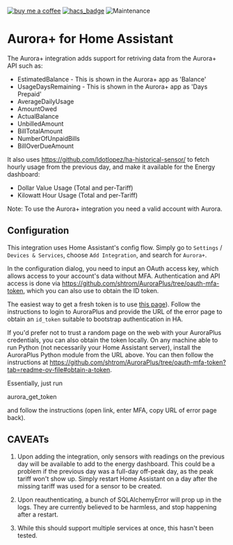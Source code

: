 [![buy me a coffee](https://img.shields.io/badge/If%20you%20like%20it-Buy%20us%20a%20coffee-green.svg?style=for-the-badge)](https://www.buymeacoffee.com/leighcurran)
[![hacs_badge](https://img.shields.io/badge/HACS-Custom-orange.svg?style=for-the-badge)](https://github.com/custom-components/hacs)
![Maintenance](https://img.shields.io/maintenance/yes/2022.svg?style=for-the-badge)

# Aurora+ for Home Assistant

The Aurora+ integration adds support for retriving data from the Aurora+ API such as:

- EstimatedBalance - This is shown in the Aurora+ app as 'Balance'
- UsageDaysRemaining - This is shown in the Aurora+ app as 'Days Prepaid'
- AverageDailyUsage
- AmountOwed
- ActualBalance
- UnbilledAmount
- BillTotalAmount
- NumberOfUnpaidBills
- BillOverDueAmount

It also uses https://github.com/ldotlopez/ha-historical-sensor/ to fetch hourly
usage from the previous day, and make it available for the Energy dashboard:

- Dollar Value Usage (Total and per-Tariff)
- Kilowatt Hour Usage (Total and per-Tariff)

Note: To use the Aurora+ integration you need a valid account with Aurora.

## Configuration

This integration uses Home Assistant's config flow. Simply go to `Settings` /
`Devices & Services`, choose `Add Integration`, and search for `Aurora+`.

In the configuration dialog, you need to input an OAuth access key, which allows
access to your account's data without MFA. Authentication and API access is done
via https://github.com/shtrom/AuroraPlus/tree/oauth-mfa-token, which you can
also use to obtain the ID token.

The easiest way to get a fresh token is to use [this
page](https://shtrom.github.io/AuroraPlus/)). Follow the instructions to login
to AuroraPlus and provide the URL of the error page to obtain an `id_token`
suitable to bootstrap authentication in HA.

If you'd prefer not to trust a random page on the web with your AuroraPlus
credentials, you can also obtain the token locally.  On any machine able to run
Python (not necessarily your Home Assistant server), install the AuroraPlus
Python module from the URL above. You can then follow the instructions at
https://github.com/shtrom/AuroraPlus/tree/oauth-mfa-token?tab=readme-ov-file#obtain-a-token.

Essentially, just run

   aurora_get_token

and follow the instructions (open link, enter MFA, copy URL of error page back).

## CAVEATs

1. Upon adding the integration, only sensors with readings on the previous day
   will be available to add to the energy dashboard. This could be a problem if
   the previous day was a full-day off-peak day, as the peak tariff won't show
   up. Simply restart Home Assistant on a day after the missing tariff was used
   for a sensor to be created.

2. Upon reauthenticating, a bunch of SQLAlchemyError will prop up in the logs.
   They are currently believed to be harmless, and stop happening after a
   restart.

3. While this should support multiple services at once, this hasn't been tested.
